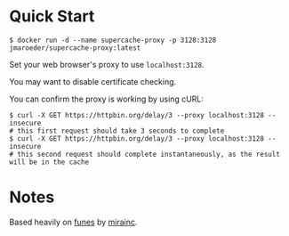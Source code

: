 # Quick Start

```shell
$ docker run -d --name supercache-proxy -p 3128:3128 jmaroeder/supercache-proxy:latest
```

Set your web browser's proxy to use `localhost:3128`.

You may want to disable certificate checking.

You can confirm the proxy is working by using cURL:

```shell
$ curl -X GET https://httpbin.org/delay/3 --proxy localhost:3128 --insecure
# this first request should take 3 seconds to complete
$ curl -X GET https://httpbin.org/delay/3 --proxy localhost:3128 --insecure
# this second request should complete instantaneously, as the result will be in the cache
```


# Notes

Based heavily on [funes](https://github.com/mirainc/funes) by [mirainc](https://github.com/mirainc).
